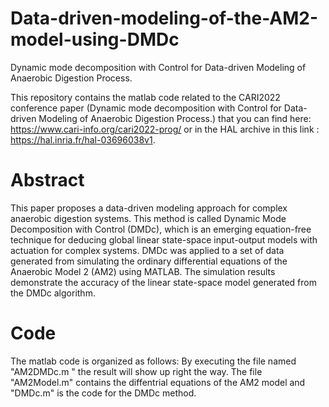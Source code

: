 # Data-driven-modeling-of-the-AM2-model-using-DMDc
Dynamic mode decomposition with Control for Data-driven Modeling of Anaerobic Digestion Process.

This repository contains the matlab code related to the  CARI2022 conference paper (Dynamic mode decomposition with Control for Data-driven Modeling of Anaerobic Digestion Process.) that you can find here: https://www.cari-info.org/cari2022-prog/ or in the HAL archive in this link : https://hal.inria.fr/hal-03696038v1.

# Abstract 

This paper proposes a data-driven modeling approach for complex anaerobic digestion systems.
This method is called Dynamic Mode Decomposition with Control (DMDc), which is an emerging
equation-free technique for deducing global linear state-space input-output models with actuation
for complex systems. DMDc was applied to a set of data generated from simulating the ordinary
differential equations of the Anaerobic Model 2 (AM2) using MATLAB. The simulation results
demonstrate the accuracy of the linear state-space model generated from the DMDc algorithm.

# Code

The matlab code is organized as follows:
By executing the file named "AM2DMDc.m " the result will show up right the way. The file "AM2Model.m" contains the diffentrial equations of the AM2 model and "DMDc.m" is the code for the DMDc method.
